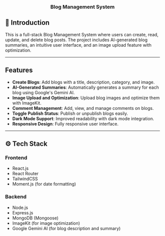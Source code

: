 <h3 align="center">Blog Management System</h3>

## <a name="introduction">🤖 Introduction</a>
This is a full-stack Blog Management System where users can create, read, update, and delete blog posts. The project includes AI-generated blog summaries, an intuitive user interface, and an image upload feature with optimization.

---

## **Features**

- **Create Blogs**: Add blogs with a title, description, category, and image.
- **AI-Generated Summaries**: Automatically generates a summary for each blog using Google's Gemini AI.
- **Image Upload and Optimization**: Upload blog images and optimize them with ImageKit.
- **Comment Management**: Add, view, and manage comments on blogs.
- **Toggle Publish Status**: Publish or unpublish blogs easily.
- **Dark Mode Support**: Improved readability with dark mode integration.
- **Responsive Design**: Fully responsive user interface.

---

## <a name="tech-stack">⚙️ Tech Stack</a>

### **Frontend**
- React.js
- React Router
- TailwindCSS
- Moment.js (for date formatting)

### **Backend**
- Node.js
- Express.js
- MongoDB (Mongoose)
- ImageKit (for image optimization)
- Google Gemini AI (for blog description and summary)

